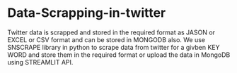 # Data-Scrapping-in-twitter
Twitter data is scrapped and stored in the required format as JASON or EXCEL or CSV format and can be stored in MONGODB also. 
We use SNSCRAPE library in python to scrape data from twitter for a givben KEY WORD and store them in the required format or upload the data in MongoDB using STREAMLIT API. 
